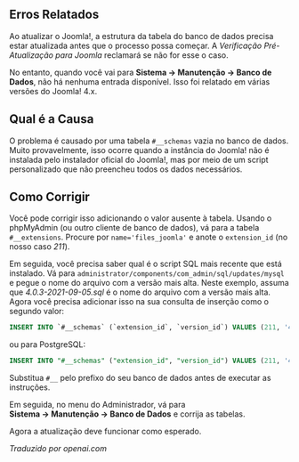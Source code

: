 <!-- Filename: J4.x:Fix_%22Database_Table_Structure_NOT_Up_to_Date%22_before_Update / Display title: Estrutura da Tabela do Banco de Dados -->

## Erros Relatados

Ao atualizar o Joomla!, a estrutura da tabela do banco de dados precisa estar atualizada antes que o processo possa começar. A *Verificação Pré-Atualização para Joomla* reclamará se não for esse o caso.

No entanto, quando você vai para **Sistema → Manutenção → Banco de Dados**, não há nenhuma entrada disponível. Isso foi relatado em várias versões do Joomla! 4.x.

## Qual é a Causa

O problema é causado por uma tabela `#__schemas` vazia no banco de dados. Muito
provavelmente, isso ocorre quando a instância do Joomla! não é instalada pelo
instalador oficial do Joomla!, mas por meio de um script personalizado que não
preencheu todos os dados necessários.

## Como Corrigir

Você pode corrigir isso adicionando o valor ausente à tabela. Usando o phpMyAdmin (ou outro cliente de banco de dados), vá para a tabela `#__extensions`. Procure por `name='files_joomla'` e anote o `extension_id` (no nosso caso *211*).

Em seguida, você precisa saber qual é o script SQL mais recente que está instalado. Vá para `administrator/components/com_admin/sql/updates/mysql` e pegue o nome do arquivo com a versão mais alta. Neste exemplo, assuma que *4.0.3-2021-09-05.sql* é o nome do arquivo com a versão mais alta. Agora você precisa adicionar isso na sua consulta de inserção como o segundo valor:

```sql
INSERT INTO `#__schemas` (`extension_id`, `version_id`) VALUES (211, '4.0.3-2021-09-05');
```

ou para PostgreSQL:

```sql
INSERT INTO "#__schemas" ("extension_id", "version_id") VALUES (211, '4.0.3-2021-09-05');
```

Substitua `#__` pelo prefixo do seu banco de dados antes de executar as instruções.

Em seguida, no menu do Administrador, vá para **Sistema → Manutenção → Banco de Dados** e corrija as tabelas.

Agora a atualização deve funcionar como esperado.

*Traduzido por openai.com*

